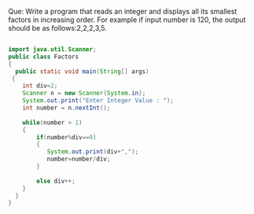 Que: 	Write a program that reads an integer and displays all its smallest factors in increasing order. For example if input number is 120, the output should be as follows:2,2,2,3,5.

```java

import java.util.Scanner;
public class Factors
{
  public static void main(String[] args) 
 {
    int div=2;
    Scanner n = new Scanner(System.in);
    System.out.print("Enter Integer Value : ");
    int number = n.nextInt();
  
    while(number > 1)
    {
        if(number%div==0)
        {
           System.out.print(div+",");
           number=number/div;
        }
        
        else div++;
    }
  }
}
